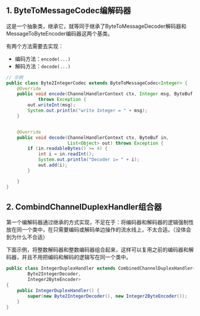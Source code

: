 ## 1. ByteToMessageCodec编解码器

这是一个抽象类，继承它，就等同于继承了ByteToMessageDecoder解码器和MessageToByteEncoder编码器这两个基类。

有两个方法需要去实现：

- 编码方法：`encode(...)`
- 解码方法：`decode(...)`

```java
// 示例
public class Byte2IntegerCodec extends ByteToMessageCodec<Integer> {
    @Override
    public void encode(ChannelHandlerContext ctx, Integer msg, ByteBuf out)
            throws Exception {
        out.writeInt(msg);
        System.out.println("write Integer = " + msg);
    }


    @Override
    public void decode(ChannelHandlerContext ctx, ByteBuf in,
                       List<Object> out) throws Exception {
        if (in.readableBytes() >= 4) {
            int i = in.readInt();
            System.out.println("Decoder i= " + i);
            out.add(i);
        }

    }
}
```

## 2. CombindChannelDuplexHandler组合器

第一个编解码器通过继承的方式实现，不足在于：将编码器和解码器的逻辑强制性放在同一个类中，在只需要编码或解码单边操作的流水线上，不太合适。（没体会到为什么不合适）

下面示例，将整数解码器和整数编码器组合起来，这样可以复用之前的编码器和解码器，并且不用把编码和解码的逻辑写在同一个类中。

```java
public class IntegerDuplexHandler extends CombinedChannelDuplexHandler<
        Byte2IntegerDecoder,
        Integer2ByteEncoder>
{
    public IntegerDuplexHandler() {
        super(new Byte2IntegerDecoder(), new Integer2ByteEncoder());
    }
}
```

